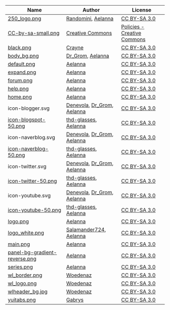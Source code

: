 | Name | Author | License |
|---|---|---|
| [250_logo.png](https://scp-wiki.wikidot.com/main) | [Randomini](http://www.wikidot.com/user:info/randomini), [Aelanna](https://www.wikidot.com/user:info/aelanna) | [CC BY-SA 3.0](https://creativecommons.org/licenses/by-sa/3.0/) |
| [CC-by-sa-small.png](https://creativecommons.org/about/downloads/) | [Creative Commons](https://creativecommons.org/) | [Policies - Creative Commons](https://creativecommons.org/policies) |
| [black.png](https://scp-wiki.wikidot.com/nav:side) | [Crayne](https://www.wikidot.com/user:info/crayne) | [CC BY-SA 3.0](https://creativecommons.org/licenses/by-sa/3.0/) |
| [body_bg.png](https://github.com/Grombald/Common-Theme) | [Dr_Grom](https://www.wikidot.com/user:info/dr-grom), [Aelanna](https://www.wikidot.com/user:info/aelanna) | [CC BY-SA 3.0](https://creativecommons.org/licenses/by-sa/3.0/) |
| [default.png](https://scp-wiki.wikidot.com/nav:side) | [Aelanna](https://www.wikidot.com/user:info/aelanna) | [CC BY-SA 3.0](https://creativecommons.org/licenses/by-sa/3.0/) |
| [expand.png](https://scp-wiki.wikidot.com/nav:side) | [Aelanna](https://www.wikidot.com/user:info/aelanna) | [CC BY-SA 3.0](https://creativecommons.org/licenses/by-sa/3.0/) |
| [forum.png](https://scp-wiki.wikidot.com/nav:side) | [Aelanna](https://www.wikidot.com/user:info/aelanna) | [CC BY-SA 3.0](https://creativecommons.org/licenses/by-sa/3.0/) |
| [help.png](https://scp-wiki.wikidot.com/nav:side) | [Aelanna](https://www.wikidot.com/user:info/aelanna) | [CC BY-SA 3.0](https://creativecommons.org/licenses/by-sa/3.0/) |
| [home.png](https://scp-wiki.wikidot.com/nav:side) | [Aelanna](https://www.wikidot.com/user:info/aelanna) | [CC BY-SA 3.0](https://creativecommons.org/licenses/by-sa/3.0/) |
| icon-blogger.svg | [Denevola](https://www.wikidot.com/user:info/denevola), [Dr_Grom](https://www.wikidot.com/user:info/dr-grom), [Aelanna](https://www.wikidot.com/user:info/aelanna) | [CC BY-SA 3.0](https://creativecommons.org/licenses/by-sa/3.0/) |
| [icon-blogspot-50.png](http://scpko.wikidot.com/nav:side) | [thd-glasses](https://www.wikidot.com/user:info/thd-glasses), [Aelanna](https://www.wikidot.com/user:info/aelanna) | [CC BY-SA 3.0](https://creativecommons.org/licenses/by-sa/3.0/) |
| icon-naverblog.svg | [Denevola](https://www.wikidot.com/user:info/denevola), [Dr_Grom](https://www.wikidot.com/user:info/dr-grom), [Aelanna](https://www.wikidot.com/user:info/aelanna) | [CC BY-SA 3.0](https://creativecommons.org/licenses/by-sa/3.0/) |
| [icon-naverblog-50.png](http://scpko.wikidot.com/nav:side) | [thd-glasses](https://www.wikidot.com/user:info/thd-glasses), [Aelanna](https://www.wikidot.com/user:info/aelanna) | [CC BY-SA 3.0](https://creativecommons.org/licenses/by-sa/3.0/) |
| icon-twitter.svg | [Denevola](https://www.wikidot.com/user:info/denevola), [Dr_Grom](https://www.wikidot.com/user:info/dr-grom), [Aelanna](https://www.wikidot.com/user:info/aelanna) | [CC BY-SA 3.0](https://creativecommons.org/licenses/by-sa/3.0/) |
| [icon-twitter-50.png](http://scpko.wikidot.com/nav:side) | [thd-glasses](https://www.wikidot.com/user:info/thd-glasses), [Aelanna](https://www.wikidot.com/user:info/aelanna) | [CC BY-SA 3.0](https://creativecommons.org/licenses/by-sa/3.0/) |
| icon-youtube.svg | [Denevola](https://www.wikidot.com/user:info/denevola), [Dr_Grom](https://www.wikidot.com/user:info/dr-grom), [Aelanna](https://www.wikidot.com/user:info/aelanna) | [CC BY-SA 3.0](https://creativecommons.org/licenses/by-sa/3.0/) |
| [icon-youtube-50.png](http://scpko.wikidot.com/nav:side) | [thd-glasses](https://www.wikidot.com/user:info/thd-glasses), [Aelanna](https://www.wikidot.com/user:info/aelanna) | [CC BY-SA 3.0](https://creativecommons.org/licenses/by-sa/3.0/) |
| [logo.png](https://scp-wiki.wikidot.com/component:theme) | [Aelanna](https://www.wikidot.com/user:info/aelanna) | [CC BY-SA 3.0](https://creativecommons.org/licenses/by-sa/3.0/) |
| [logo_white.png](http://scpko.wikidot.com/main) | [Salamander724](https://www.wikidot.com/user:info/salamander724), [Aelanna](https://www.wikidot.com/user:info/aelanna) | [CC BY-SA 3.0](https://creativecommons.org/licenses/by-sa/3.0/) |
| [main.png](https://scp-wiki.wikidot.com/nav:side) | [Aelanna](https://www.wikidot.com/user:info/aelanna) | [CC BY-SA 3.0](https://creativecommons.org/licenses/by-sa/3.0/) |
| [panel-bg-gradient-reverse.png](https://scp-wiki.wikidot.com/component:theme) | [Aelanna](https://www.wikidot.com/user:info/aelanna) | [CC BY-SA 3.0](https://creativecommons.org/licenses/by-sa/3.0/) |
| [series.png](https://scp-wiki.wikidot.com/nav:side) | [Aelanna](https://www.wikidot.com/user:info/aelanna) | [CC BY-SA 3.0](https://creativecommons.org/licenses/by-sa/3.0/) |
| [wl_border.png](http://wanderers-library.wikidot.com/component:theme) | [Woedenaz](https://www.wikidot.com/user:info/woedenaz) | [CC BY-SA 3.0](https://creativecommons.org/licenses/by-sa/3.0/) |
| [wl_logo.png](http://wanderers-library.wikidot.com/component:theme) | [Woedenaz](https://www.wikidot.com/user:info/woedenaz) | [CC BY-SA 3.0](https://creativecommons.org/licenses/by-sa/3.0/) |
| [wlheader_bg.jpg](http://wanderers-library.wikidot.com/component:theme) | [Woedenaz](https://www.wikidot.com/user:info/woedenaz) | [CC BY-SA 3.0](https://creativecommons.org/licenses/by-sa/3.0/) |
| [yuitabs.png](https://static.wikidot.com/v--c827dff18394/common--theme/shiny/images/yuitabs.png) | [Gabrys](https://www.wikidot.com/user:info/gabrys) | [CC BY-SA 3.0](https://creativecommons.org/licenses/by-sa/3.0/) |

